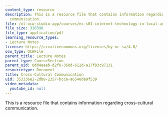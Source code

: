 ```yaml
---
content_type: resource
description: This is a resource file that contains information regarding cross-cultural
  communication.
file: /ol-ocw-studio-app/courses/ec-s01-internet-technology-in-local-and-global-communities-spring-2005-summer-2005/353336e22db82357bccaa6548da9f539_MITEC_S01S05_l8_cros_cul.pdf
file_size: 310398
file_type: application/pdf
learning_resource_types:
- Lecture Notes
license: https://creativecommons.org/licenses/by-nc-sa/4.0/
ocw_type: OCWFile
parent_title: Lecture Notes
parent_type: CourseSection
parent_uid: 0dd4eaeb-d2f8-360d-612d-a17f93c97131
resourcetype: Document
title: Cross-Cultural Communication
uid: 353336e2-2db8-2357-bcca-a6548da9f539
video_metadata:
  youtube_id: null
---
```

This is a resource file that contains information regarding cross-cultural communication.